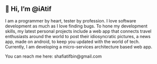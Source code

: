 <h2>👋 Hi, I’m @iAtif</h2>
<p>I am a programmer by heart, tester by profession. I love software development as much as I love finding bugs. To hone my development skills, my latest personal projects include a web app that connects travel enthusiasts around the world to post their idiosyncratic pictures, a news app, made on android, to keep you updated with the world of tech. Currently, I am developing a micro-services architecture based web app.<p>
You can reach me here: shafiatifbin@gmail.com
<!---
iAtif/iAtif is a ✨ special ✨ repository because its `README.md` (this file) appears on your GitHub profile.
You can click the Preview link to take a look at your changes.
--->
